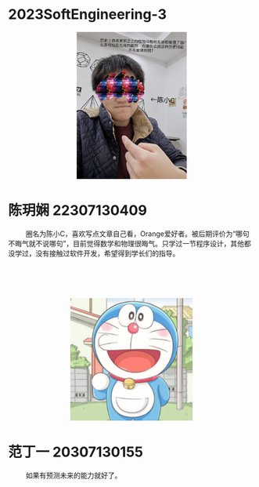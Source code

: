 # 2023SoftEngineering-3

<p align="center">
<img src="images/intro.jpg" alt= “Profile” height="300" />         
</p>             

# __陈玥娴 22307130409__
&emsp; &emsp; 圈名为陈小C，喜欢写点文章自己看，Orange爱好者。被后期评价为“哪句不晦气就不说哪句”，目前觉得数学和物理很晦气。只学过一节程序设计，其他都没学过，没有接触过软件开发，希望得到学长们的指导。       
<br><br><br><br>
<p align="center">
<img src="./images/hi.jpeg" alt="fdy" height="250" >
</p>

# 范丁一 20307130155
&emsp; &emsp; 如果有预测未来的能力就好了。


